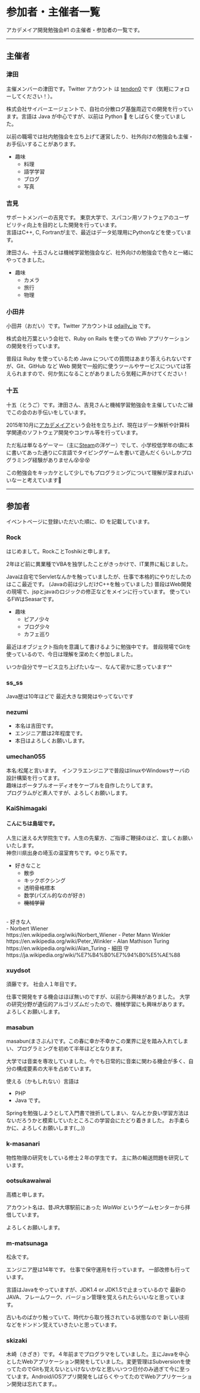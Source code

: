 # 参加者・主催者一覧

アカデメイア開発勉強会#1 の主催者・参加者の一覧です。

---

## 主催者

### 津田

主催メンバーの津田です。Twitter アカウント は [tendon0](https://twitter.com/tendon0) です（気軽にフォローしてください！）。

株式会社サイバーエージェントで、自社の分散ログ基盤周辺での開発を行っています。言語は Java が中心ですが、以前は Python :snake: をしばらく使っていました。

以前の職場では社内勉強会を立ち上げて運営したり、社外向けの勉強会も主催・お手伝いすることがあります。

* 趣味
  * 料理
  * 語学学習
  * ブログ
  * 写真

### 吉見

サポートメンバーの吉見です。
東京大学で、スパコン用ソフトウェアのユーザビリティ向上を目的とした開発を行っています。  
言語はC++, C, Fortranが主で、最近はデータ処理用にPythonなどを使っています。  

津田さん、十五さんとは機械学習勉強会など、社外向けの勉強会で色々と一緒にやってきました。  

* 趣味
    * カメラ
    * 旅行
    * 物理

### 小田井

小田井（おだい）です。Twitter アカウントは [odailly_jp](https://twitter.com/odailly_jp) です。

株式会社万葉という会社で、Ruby on Rails を使っての Web アプリケーションの開発を行っています。

普段は Ruby を使っているため Java についての質問はあまり答えられないですが、Git、GitHub など Web 開発で一般的に使うツールやサービスについては答えられますので、何か気になることがありましたら気軽に声かけてください！

### 十五

十五（とうご）です。津田さん、吉見さんと機械学習勉強会を主催していたご縁でこの会のお手伝いをしています。

2015年10月に[アカデメイア](http://www.academeia15.co.jp/)という会社を立ち上げ、現在はデータ解析や計算科学関連のソフトウェア開発やコンサル等を行っています。

ただ私は単なるゲーマー（主に[Steam](http://store.steampowered.com)の洋ゲー）でして、小学校低学年の頃に本に書いてあった通りにC言語でタイピングゲームを書いて遊んだくらいしかプログラミング経験がありません:dizzy_face::dizzy_face::dizzy_face:

この勉強会をキッカケとして少しでもプログラミングについて理解が深まればいいなーと考えています:turtle:

---

## 参加者
イベントページに登録いただいた順に、ID を記載しています。

### Rock
はじめまして。RockことToshikiと申します。

2年ほど前に異業種でVBAを独学したことがきっかけで、IT業界に転じました。

Javaは自宅でServletなんかを触っていましたが、仕事で本格的にやりだしたのはここ最近です。
(Javaの前は少しだけC++を触っていました)
普段はWeb開発の現場で、jspとjavaのロジックの修正などをメインに行っています。
使っているFWはSeasarです。

* 趣味
  * ピアノ少々
  * ブログ少々
  * カフェ巡り

最近はオブジェクト指向を意識して書けるように勉強中です。
普段現場でGitを使っているので、今日は理解を深めたく参加しました。

いつか自分でサービス立ち上げたいなー、なんて密かに思っています^^

### ss_ss
Java歴は10年ほどで
最近大きな開発はやってないです

### nezumi
* 本名は吉田です。
* エンジニア暦は2年程度です。
* 本日はよろしくお願いします。

### umechan055  
本名:松尾と言います。　インフラエンジニアで普段はlinuxやWindowsサーバの設計構築を行ってます。  
趣味はポータブルオーディオをケーブルを自作したりしてます。  
プログラムがど素人ですが、よろしくお願いします。

### KaiShimagaki
#### こんにちは島垣です。<br>
 人生に迷える大学院生です。人生の先輩方、ご指導ご鞭撻のほど、宜しくお願いいたします。<br>
 神奈川県出身の埼玉の温室育ちです。ゆとり系です。<br>
 - 好きなこと
 	- 散歩<br>
	- キックボクシング<br>
	- 透明骨格標本<br>
	- 数学(パズル的なのが好き)<br>
	- ~~機械学習~~<br>
<br>
- 好きな人<br>
	- Norbert Wiener<br>
	https://en.wikipedia.org/wiki/Norbert_Wiener
	- Peter Mann Winkler<br>
	https://en.wikipedia.org/wiki/Peter_Winkler
	- Alan Mathison Turing<br>
	https://en.wikipedia.org/wiki/Alan_Turing
	- 細田 守<br>
	https://ja.wikipedia.org/wiki/%E7%B4%B0%E7%94%B0%E5%AE%88

### xuydsot

須藤です。
社会人１年目です。

仕事で開発をする機会はほぼ無いのですが、以前から興味がありました。
大学の研究分野が遺伝的アルゴリズムだったので、機械学習にも興味があります。
よろしくお願いします。

### masabun

masabun(まさぶん)です。この春に幸か不幸かこの業界に足を踏み入れてしまい、プログラミングを初めて半年ほどとなります。

大学では音楽を専攻していました。今でも日常的に音楽に関わる機会が多く、自分の構成要素の大半を占めています。

使える（かもしれない）言語は
 - PHP
 - Java
です。

Springを勉強しようとして入門書で挫折してしまい、なんとか良い学習方法はないだろうかと模索していたところこの学習会にたどり着きました。
お手柔らかに、よろしくお願いします(._.))

### k-masanari
物性物理の研究をしている修士２年の学生です。
主に熱の輸送問題を研究しています。

### ootsukawaiwai
高橋と申します。

アカウント名は、昔JR大塚駅前にあった *WaiWai* というゲームセンターから拝借しています。

よろしくお願いします。

### m-matsunaga

松永です。

エンジニア歴は14年です。
仕事で保守運用を行っています。
一部改修も行っています。

言語はJavaをやっていますが、JDK1.4 or JDK1.5で止まっているので
最新のJAVA、フレームワーク、バージョン管理を覚えられたらいいなと思っています。

古いものばかり触っていて、時代から取り残されている状態なので
新しい技術などをドンドン覚えていきたいと思っています。

### skizaki

木崎（きざき）です。４年前までプログラマをしていました。主にJavaを中心としたWebアプリケーション開発をしていました。変更管理はSubversionを使ってたのでGitも覚えないといけないかなと思いいつつ日付のみ過ぎて今に至っています。Android/iOSアプリ開発をしばらくやってたのでWebアプリケーション開発は忘れてます。。
